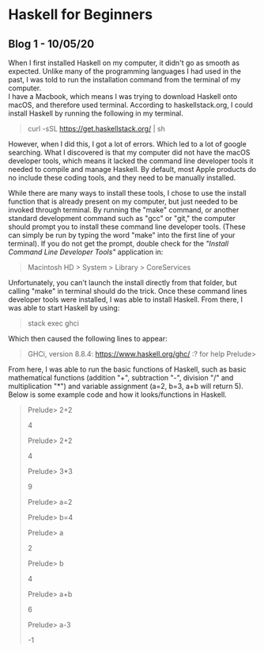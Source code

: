 # Haskell for Beginners
## Blog 1 - 10/05/20

When I first installed Haskell on my computer, it didn't go as smooth as expected. Unlike many of the programming languages I had used in the past, I was told to run the installation command from the terminal of my computer.  
I have a Macbook, which means I was trying to download Haskell onto macOS, and therefore used terminal. According to haskellstack.org, I could install Haskell by running the following in my terminal.

>curl -sSL https://get.haskellstack.org/ | sh

However, when I did this, I got a lot of errors. Which led to a lot of google searching. What I discovered is that my computer did not have the macOS developer tools, which means it lacked the command line developer tools it needed to compile and manage Haskell. By default, most Apple products do no include these coding tools, and they need to be manually installed.

While there are many ways to install these tools, I chose to use the install function that is already present on my computer, but just needed to be invoked through terminal. By running the "make" command, or another standard development command such as "gcc" or "git," the computer should prompt you to install these command line developer tools. (These can simply be run by typing the word "make" into the first line of your terminal). If you do not get the prompt, double check for the *"Install Command Line Developer Tools"* application in:

>Macintosh HD > System > Library > CoreServices

Unfortunately, you can't launch the install directly from that folder, but calling "make" in terminal should do the trick. Once these command lines developer tools were installed, I was able to install Haskell. From there, I was able to start Haskell by using:

>stack exec ghci

Which then caused the following lines to appear:

>GHCi, version 8.8.4: https://www.haskell.org/ghc/  :? for help
>Prelude>

From here, I was able to run the basic functions of Haskell, such as basic mathematical functions (addition "+", subtraction "-", division "/" and multiplication "\*") and variable assignment (a=2, b=3, a+b will return 5).
Below is some example code and how it looks/functions in Haskell.

>Prelude> 2+2
>
>4
>
>Prelude> 2+2
>
>4
>
>Prelude> 3*3
>
>9
>
>Prelude> a=2
>
>Prelude> b=4
>
>Prelude> a
>
>2
>
>Prelude> b
>
>4
>
>Prelude> a+b
>
>6
>
>Prelude> a-3
>
>-1
